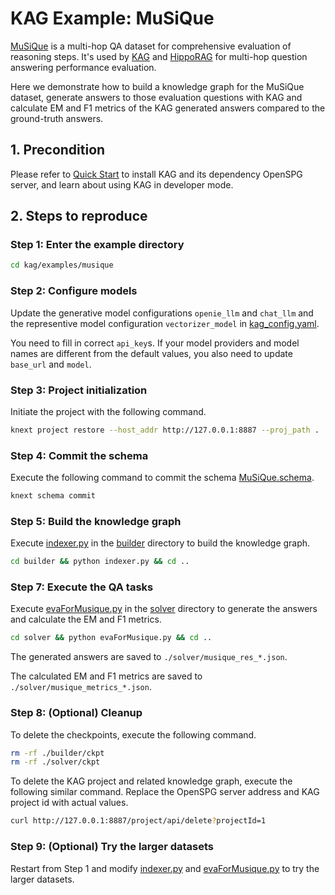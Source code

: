 # KAG Example: MuSiQue

[MuSiQue](https://arxiv.org/abs/2108.00573) is a multi-hop QA dataset for comprehensive evaluation of reasoning steps. It's used by [KAG](https://arxiv.org/abs/2409.13731) and [HippoRAG](https://arxiv.org/abs/2405.14831) for multi-hop question answering performance evaluation.

Here we demonstrate how to build a knowledge graph for the MuSiQue dataset, generate answers to those evaluation questions with KAG and calculate EM and F1 metrics of the KAG generated answers compared to the ground-truth answers.

## 1. Precondition

Please refer to [Quick Start](https://openspg.yuque.com/ndx6g9/cwh47i/rs7gr8g4s538b1n7) to install KAG and its dependency OpenSPG server, and learn about using KAG in developer mode.

## 2. Steps to reproduce

### Step 1: Enter the example directory

```bash
cd kag/examples/musique
```

### Step 2: Configure models

Update the generative model configurations ``openie_llm`` and ``chat_llm`` and the representive model configuration ``vectorizer_model`` in [kag_config.yaml](./kag_config.yaml).

You need to fill in correct ``api_key``s. If your model providers and model names are different from the default values, you also need to update ``base_url`` and ``model``.

### Step 3: Project initialization

Initiate the project with the following command.

```bash
knext project restore --host_addr http://127.0.0.1:8887 --proj_path .
```

### Step 4: Commit the schema

Execute the following command to commit the schema [MuSiQue.schema](./schema/MuSiQue.schema).

```bash
knext schema commit
```

### Step 5: Build the knowledge graph

Execute [indexer.py](./builder/indexer.py) in the [builder](./builder) directory to build the knowledge graph.

```bash
cd builder && python indexer.py && cd ..
```

### Step 7: Execute the QA tasks

Execute [evaForMusique.py](./solver/evaForMusique.py) in the [solver](./solver) directory to generate the answers and calculate the EM and F1 metrics.

```bash
cd solver && python evaForMusique.py && cd ..
```

The generated answers are saved to ``./solver/musique_res_*.json``.

The calculated EM and F1 metrics are saved to ``./solver/musique_metrics_*.json``.

### Step 8: (Optional) Cleanup

To delete the checkpoints, execute the following command.

```bash
rm -rf ./builder/ckpt
rm -rf ./solver/ckpt
```

To delete the KAG project and related knowledge graph, execute the following similar command. Replace the OpenSPG server address and KAG project id with actual values.

```bash
curl http://127.0.0.1:8887/project/api/delete?projectId=1
```

### Step 9: (Optional) Try the larger datasets

Restart from Step 1 and modify [indexer.py](./builder/indexer.py) and [evaForMusique.py](./solver/evaForMusique.py) to try the larger datasets.

